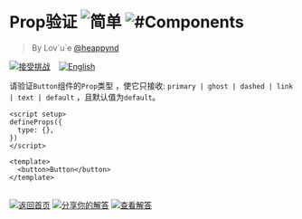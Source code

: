 <!--info-header-start--><h1>Prop验证 <img src="https://img.shields.io/badge/-%E7%AE%80%E5%8D%95-7aad0c" alt="简单"/> <img src="https://img.shields.io/badge/-%23Components-999" alt="#Components"/></h1><blockquote><p>By Lov`u`e <a href="https://github.com/heappynd" target="_blank">@heappynd</a></p></blockquote><p><a href="https://sfc.vuejs.org/#eNqNjs0KwjAQhF9l2ZNCae4lFPQJfIBc/NlCwSRLshEk5N0liSiIhx5ndr+ZyXhgHh+JcEIdr2FlgUiSeDbBuNWyDwLHJOIdLMFbMDiqritlsL5p1cnGNEPI8v0s1BwA3QnVpFafKw74zfq74EbL6ugUPMdd7mHyZJogl6HKst824NJq5t6m1Vv+zikvE+Rixg==" target="_blank"><img src="https://img.shields.io/badge/-%E6%8E%A5%E5%8F%97%E6%8C%91%E6%88%98-213547?logo=vue.js&logoColor=42b883" alt="接受挑战"/></a> &nbsp;&nbsp;&nbsp;<a href="./README.md" target="_blank"><img src="https://img.shields.io/badge/-English-gray" alt="English"/></a> </p><!--info-header-end-->


请验证`Button`组件的`Prop`类型 ，使它只接收: `primary | ghost | dashed | link | text | default` ，且默认值为`default`。

```vue
<script setup>
defineProps({
  type: {},
})
</script>

<template>
  <button>Button</button>
</template>
```

<!--info-footer-start--><br><a href="../../README.zh-CN.md" target="_blank"><img src="https://img.shields.io/badge/-%E8%BF%94%E5%9B%9E%E9%A6%96%E9%A1%B5-grey" alt="返回首页"/></a> <a href="https://github.com/webfansplz/vuejs-challenges/issues/new?labels=answer,zh-CN&template=1-answer.zh-CN.md&title=323%20-%20Prop%E9%AA%8C%E8%AF%81" target="_blank"><img src="https://img.shields.io/badge/-%E5%88%86%E4%BA%AB%E4%BD%A0%E7%9A%84%E8%A7%A3%E7%AD%94-teal" alt="分享你的解答"/></a> <a href="https://github.com/webfansplz/vuejs-challenges/issues?q=label%3A323+label%3Aanswer" target="_blank"><img src="https://img.shields.io/badge/-%E6%9F%A5%E7%9C%8B%E8%A7%A3%E7%AD%94-de5a77?logo=awesome-lists&logoColor=white" alt="查看解答"/></a> <!--info-footer-end-->
